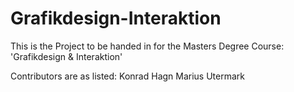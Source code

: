 # Grafikdesign-Interaktion
This is the Project to be handed in for the Masters Degree Course: 'Grafikdesign &amp; Interaktion'

Contributors are as listed:
Konrad Hagn
Marius Utermark
